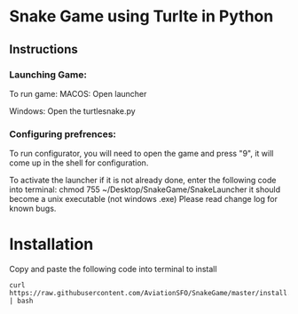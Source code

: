 # Snake Game using Turlte in Python
## Instructions
### Launching Game:
To run game:
MACOS: Open launcher

Windows: Open the turtlesnake.py

### Configuring prefrences:

To run configurator, you will need to open the game and press "9", it will come up in the shell for configuration.

To activate the launcher if it is not already done, enter the following code into terminal: chmod 755 ~/Desktop/SnakeGame/SnakeLauncher
it should become a unix executable (not windows .exe)
Please read change log for known bugs.

# Installation
Copy and paste the following code into terminal to install
```shell
curl https://raw.githubusercontent.com/AviationSFO/SnakeGame/master/install.sh | bash
```
